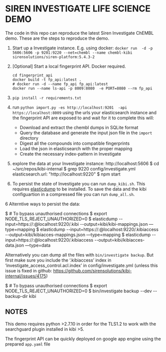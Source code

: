 SIREN INVESTIGATE LIFE SCIENCE DEMO
======================

The code in this repo can reproduce the latest Siren Investigate ChEMBL demo.
These are the steps to reproduce the demo.

1) Start up a Investigate instance. E.g. using docker:
    ```docker run  -d -p 5606:5606 -p 9201:9220 --net=chembl --name chembl-kibi sirensolutions/siren-platform:5.4.3-2```

2) [Optional] Start a local fingerprint API. Docker required.
    ```
    cd fingerprint_api
    docker build -t fp_api:latest .
    # docker run -d --name fp_api fp_api:latest
    docker run --name ls-api -p 8009:8080  -e PORT=8080 --rm fp_api
    ```

3) ```pip install -r requirements.txt```

4) run ```python import.py -es http://localhost:9201  -api https://localhost:8009``` using the urls your elasticsearch
instance and the fingerprint API are exposed to and wait for it to complete
   this will:
   * Download and extract the chembl dumps in SQLite format
   * Query the database and generate the input json file in the `import` directory
   * Digest all the compounds into compatible fingerprints
   * Load the json in elasticsearch with the proper mapping
   * Create the necessary index-pattern in Investigate

5) explore the data at your Investigate instance: http://localhost:5606
$ cd ~/src/repos/kibi-internal
$ grep 9220 config/investigate.yml
elasticsearch.url: "http://localhost:9220"
$ npm start


6) To persist the state of Investigate you can run `dump_kibi.sh`. This requires [elasticdump](https://www.npmjs.com/package/elasticdump) to be installed.
   To save the data and the kibi configuartion in a compressed file you can run `dump_all.sh`.


6 Alterntive ways to persist the data:

$ # To bypass unauthorised connections
$ export NODE_TLS_REJECT_UNAUTHORIZED=0
$ elasticdump --input=https://<username>:<password>@localhost:9220/.kibi --output=kibi/kibi-mappings.json —type=mapping
$ elasticdump --input=https://<username>:<password>@localhost:9220/.kibiaccess --output=kibi/kibiacces-mappings.json —type=mapping
$ elasticdump --input=https://<username>:<password>@localhost:9220/.kibiaccess --output=kibi/kibiacces-data.json —type=data

Alternatively you can dump all the files with `bin/investigate backup`. But first make sure you include the ‘.kibiaccess’ index in ‘investigate_access_control.acl.index’ in config/investigate.yml (unless this issue is fixed in github: https://github.com/sirensolutions/kibi-internal/issues/4175)

$ # To bypass unauthorised connections
$ export NODE_TLS_REJECT_UNAUTHORIZED=0
$ bin/investigate backup --dev --backup-dir kibi




NOTES
-----
This demo requires python >2.7.10 in order for the TLS1.2 to work with the searchguard plugin installed in kibi >5.

The fingerprint API can be quickly deployed on google app engine using the prepared `app.yaml` file